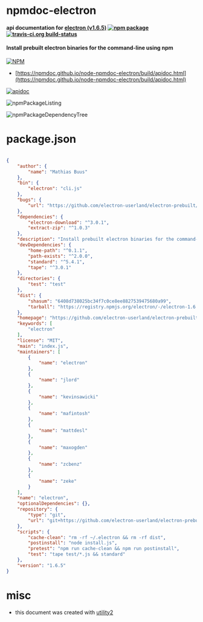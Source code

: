 # npmdoc-electron

#### api documentation for  [electron (v1.6.5)](https://github.com/electron-userland/electron-prebuilt#readme)  [![npm package](https://img.shields.io/npm/v/npmdoc-electron.svg?style=flat-square)](https://www.npmjs.org/package/npmdoc-electron) [![travis-ci.org build-status](https://api.travis-ci.org/npmdoc/node-npmdoc-electron.svg)](https://travis-ci.org/npmdoc/node-npmdoc-electron)

#### Install prebuilt electron binaries for the command-line using npm

[![NPM](https://nodei.co/npm/electron.png?downloads=true&downloadRank=true&stars=true)](https://www.npmjs.com/package/electron)

- [https://npmdoc.github.io/node-npmdoc-electron/build/apidoc.html](https://npmdoc.github.io/node-npmdoc-electron/build/apidoc.html)

[![apidoc](https://npmdoc.github.io/node-npmdoc-electron/build/screenCapture.buildCi.browser.%252Ftmp%252Fbuild%252Fapidoc.html.png)](https://npmdoc.github.io/node-npmdoc-electron/build/apidoc.html)

![npmPackageListing](https://npmdoc.github.io/node-npmdoc-electron/build/screenCapture.npmPackageListing.svg)

![npmPackageDependencyTree](https://npmdoc.github.io/node-npmdoc-electron/build/screenCapture.npmPackageDependencyTree.svg)



# package.json

```json

{
    "author": {
        "name": "Mathias Buus"
    },
    "bin": {
        "electron": "cli.js"
    },
    "bugs": {
        "url": "https://github.com/electron-userland/electron-prebuilt/issues"
    },
    "dependencies": {
        "electron-download": "^3.0.1",
        "extract-zip": "^1.0.3"
    },
    "description": "Install prebuilt electron binaries for the command-line using npm",
    "devDependencies": {
        "home-path": "^0.1.1",
        "path-exists": "^2.0.0",
        "standard": "^5.4.1",
        "tape": "^3.0.1"
    },
    "directories": {
        "test": "test"
    },
    "dist": {
        "shasum": "6408d738025bc34f7c0ce8ee8827539475680a99",
        "tarball": "https://registry.npmjs.org/electron/-/electron-1.6.5.tgz"
    },
    "homepage": "https://github.com/electron-userland/electron-prebuilt#readme",
    "keywords": [
        "electron"
    ],
    "license": "MIT",
    "main": "index.js",
    "maintainers": [
        {
            "name": "electron"
        },
        {
            "name": "jlord"
        },
        {
            "name": "kevinsawicki"
        },
        {
            "name": "mafintosh"
        },
        {
            "name": "mattdesl"
        },
        {
            "name": "maxogden"
        },
        {
            "name": "zcbenz"
        },
        {
            "name": "zeke"
        }
    ],
    "name": "electron",
    "optionalDependencies": {},
    "repository": {
        "type": "git",
        "url": "git+https://github.com/electron-userland/electron-prebuilt.git"
    },
    "scripts": {
        "cache-clean": "rm -rf ~/.electron && rm -rf dist",
        "postinstall": "node install.js",
        "pretest": "npm run cache-clean && npm run postinstall",
        "test": "tape test/*.js && standard"
    },
    "version": "1.6.5"
}
```



# misc
- this document was created with [utility2](https://github.com/kaizhu256/node-utility2)
